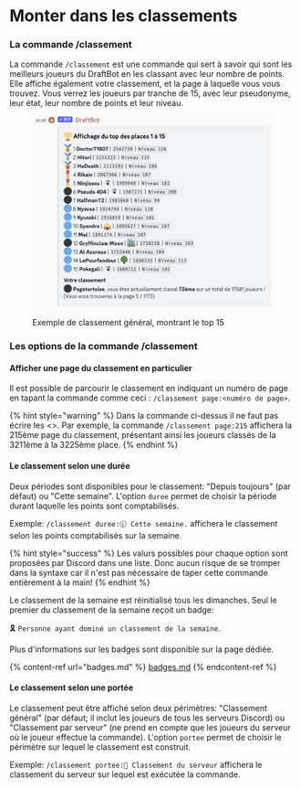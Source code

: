 # Monter dans les classements

### La commande /classement

La commande `/classement` est une commande qui sert à savoir qui sont les meilleurs joueurs du DraftBot en les classant avec leur nombre de points. Elle affiche également votre classement, et la page à laquelle vous vous trouvez. Vous verrez les joueurs par tranche de 15, avec leur pseudonyme, leur état, leur nombre de points et leur niveau.

<figure><img src="../.gitbook/assets/Classement.png" alt=""><figcaption><p>Exemple de classement général, montrant le top 15</p></figcaption></figure>

### Les options de la commande /classement

#### Afficher une page du classement en particulier

Il est possible de parcourir le classement en indiquant un numéro de page en tapant la commande comme ceci : `/classement page:<numéro de page>`.

{% hint style="warning" %}
Dans la commande ci-dessus il ne faut pas écrire les <>. Par exemple, la commande `/classement page:215` affichera la 215ème page du classement, présentant ainsi les joueurs classés de la 3211ème à la 3225ème place.
{% endhint %}

#### Le classement selon une durée

Deux périodes sont disponibles pour le classement: "Depuis toujours" (par défaut) ou "Cette semaine". L'option `duree` permet de choisir la période durant laquelle les points sont comptabilisés.

Exemple: `/classement duree:🕥 Cette semaine.` affichera le classement selon les points comptabilisés sur la semaine.

{% hint style="success" %}
Les valurs possibles pour chaque option sont proposées par Discord dans une liste. Donc aucun risque de se tromper dans la syntaxe car il n'est pas nécessaire de taper cette commande entièrement à la main!
{% endhint %}

Le classement de la semaine est réinitialisé tous les dimanches. Seul le premier du classement de la semaine reçoit un badge:

🎗️ `Personne ayant dominé un classement de la semaine`.

Plus d'informations sur les badges sont disponible sur la page dédiée.

{% content-ref url="badges.md" %}
[badges.md](badges.md)
{% endcontent-ref %}

#### Le classement selon une portée

Le classement peut être affiché selon deux périmètres: "Classement général" (par défaut; il inclut les joueurs de tous les serveurs Discord) ou "Classement par serveur" (ne prend en compte que les joueurs du serveur où le joueur effectue la commande). L'option `portee` permet de choisir le périmètre sur lequel le classement est construit.

Exemple: `/classement portee:🚩 Classement du serveur` affichera le classement du serveur sur lequel est exécutée la commande.
